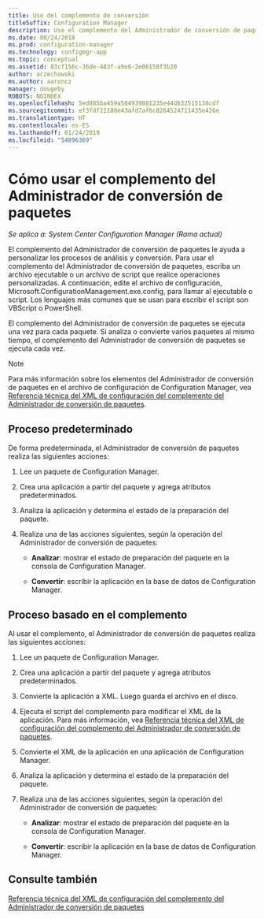 ```yaml
---
title: Uso del complemento de conversión
titleSuffix: Configuration Manager
description: Use el complemento del Administrador de conversión de paquetes para personalizar los procesos de análisis y conversión.
ms.date: 08/24/2018
ms.prod: configuration-manager
ms.technology: configmgr-app
ms.topic: conceptual
ms.assetid: 83cf156c-36de-483f-a9e6-2e06158f3b20
author: aczechowski
ms.author: aaroncz
manager: dougeby
ROBOTS: NOINDEX
ms.openlocfilehash: 5ed885ba459a584939881235e44d632515138cdf
ms.sourcegitcommit: ef3fdf21180e43afd7af6c8264524711435e426e
ms.translationtype: HT
ms.contentlocale: es-ES
ms.lasthandoff: 01/24/2019
ms.locfileid: "54896369"
---
```

# <a name="how-to-use-the-package-conversion-manager-plug-in"></a>Cómo usar el complemento del Administrador de conversión de paquetes

*Se aplica a: System Center Configuration Manager (Rama actual)*

<!--1357861-->

El complemento del Administrador de conversión de paquetes le ayuda a personalizar los procesos de análisis y conversión. Para usar el complemento del Administrador de conversión de paquetes, escriba un archivo ejecutable o un archivo de script que realice operaciones personalizadas. A continuación, edite el archivo de configuración, Microsoft.ConfigurationManagement.exe.config, para llamar al ejecutable o script. Los lenguajes más comunes que se usan para escribir el script son VBScript o PowerShell.

El complemento del Administrador de conversión de paquetes se ejecuta una vez para cada paquete. Si analiza o convierte varios paquetes al mismo tiempo, el complemento del Administrador de conversión de paquetes se ejecuta cada vez.

> [!NOTE]  
> Para más información sobre los elementos del Administrador de conversión de paquetes en el archivo de configuración de Configuration Manager, vea [Referencia técnica del XML de configuración del complemento del Administrador de conversión de paquetes](/sccm/apps/pcm/plugin-config-xml).



## <a name="default-process"></a>Proceso predeterminado

De forma predeterminada, el Administrador de conversión de paquetes realiza las siguientes acciones:

1.  Lee un paquete de Configuration Manager.  

2.  Crea una aplicación a partir del paquete y agrega atributos predeterminados.  

3.  Analiza la aplicación y determina el estado de la preparación del paquete.  

4.  Realiza una de las acciones siguientes, según la operación del Administrador de conversión de paquetes:  

    - **Analizar**: mostrar el estado de preparación del paquete en la consola de Configuration Manager.  

    - **Convertir**: escribir la aplicación en la base de datos de Configuration Manager.  


## <a name="plug-in-based-process"></a>Proceso basado en el complemento 

Al usar el complemento, el Administrador de conversión de paquetes realiza las siguientes acciones:

1.  Lee un paquete de Configuration Manager.  

2.  Crea una aplicación a partir del paquete y agrega atributos predeterminados.  

3.  Convierte la aplicación a XML. Luego guarda el archivo en el disco.  

4.  Ejecuta el script del complemento para modificar el XML de la aplicación. Para más información, vea [Referencia técnica del XML de configuración del complemento del Administrador de conversión de paquetes](/sccm/apps/pcm/plugin-config-xml).  

5.  Convierte el XML de la aplicación en una aplicación de Configuration Manager.  

6.  Analiza la aplicación y determina el estado de la preparación del paquete.  

7.  Realiza una de las acciones siguientes, según la operación del Administrador de conversión de paquetes:  

    - **Analizar**: mostrar el estado de preparación del paquete en la consola de Configuration Manager.  

    - **Convertir**: escribir la aplicación en la base de datos de Configuration Manager.  



## <a name="see-also"></a>Consulte también

[Referencia técnica del XML de configuración del complemento del Administrador de conversión de paquetes](/sccm/apps/pcm/plugin-config-xml)
